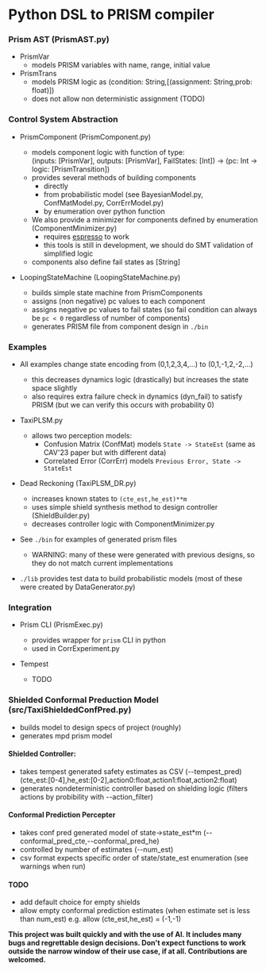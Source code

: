 # Python DSL to PRISM compiler


### Prism AST (PrismAST.py)

* PrismVar
  * models PRISM variables with name, range, initial value
* PrismTrans
  * models PRISM logic as (condition: String,[(assignment: String,prob: float)])
  * does not allow non deterministic assignment (TODO)

### Control System Abstraction

* PrismComponent (PrismComponent.py)
  * models component logic with function of type: \
    (inputs: [PrismVar], outputs: [PrismVar], FailStates: [Int]) -> (pc: Int -> logic: [PrismTransition])
  * provides several methods of building components
	* directly 
	* from probabilistic model (see BayesianModel.py, ConfMatModel.py, CorrErrModel.py)
	* by enumeration over python function
  * We also provide a minimizer for components defined by enumeration (ComponentMinimizer.py)
    * requires [espresso](https://github.com/classabbyamp/espresso-logic) to work
	* this tools is still in development, we should do SMT validation of simplified logic
  * components also define fail states as [String]
	
* LoopingStateMachine (LoopingStateMachine.py)
  * builds simple state machine from PrismComponents
  * assigns (non negative) pc values to each component
  * assigns negative pc values to fail states (so fail condition can always be `pc < 0` regardless of number of components)
  * generates PRISM file from component design in `./bin`
  
### Examples

* All examples change state encoding from (0,1,2,3,4,...) to (0,1,-1,2,-2,...) 
    * this decreases dynamics logic (drastically) but increases the state space slightly
	* also requires extra failure check in dynamics (dyn_fail) to satisfy PRISM (but we can verify this occurs with probability 0)

* TaxiPLSM.py
  * allows two perception models:
    * Confusion Matrix (ConfMat) models `State -> StateEst` (same as CAV'23 paper but with different data)
	* Correlated Error (CorrErr) models `Previous Error, State -> StateEst` 
	
* Dead Reckoning (TaxiPLSM_DR.py)
  * increases known states to `(cte_est,he_est)**m`
  * uses simple shield synthesis method to design controller (ShieldBuilder.py)
  * decreases controller logic with ComponentMinimizer.py
	

* See `./bin` for examples of generated prism files 
  * WARNING: many of these were generated with previous designs, so they do not match current implementations
  
* `./lib` provides test data to build probabilistic models (most of these were created by DataGenerator.py)

### Integration

* Prism CLI (PrismExec.py)
  * provides wrapper for `prism` CLI in python
  * used in CorrExperiment.py

* Tempest
  * TODO


### Shielded Conformal Preduction Model (src/TaxiShieldedConfPred.py)

* builds model to design specs of project (roughly)
* generates mpd prism model

#### Shielded Controller:
* takes tempest generated safety estimates as CSV (--tempest_pred)
(cte\_est:[0-4],he\_est:[0-2],action0:float,action1:float,action2:float)
* generates nondeterministic controller based on shielding logic (filters actions by probibility with --action_filter)

#### Conformal Prediction Percepter
* takes conf pred generated model of state->state\_est*m (--conformal\_pred\_cte,--conformal\_pred\_he)
* controlled by number of estimates (--num\_est)
* csv format expects specific order of state/state\_est enumeration (see warnings when run)

#### TODO
* add default choice for empty shields
* allow empty conformal prediction estimates (when estimate set is less than num\_est) e.g. allow (cte\_est,he\_est) = (-1,-1)



**This project was built quickly and with the use of AI. It includes many bugs and regrettable design decisions. Don't expect functions to work outside the narrow window of their use case, if at all. Contributions are welcomed.**
